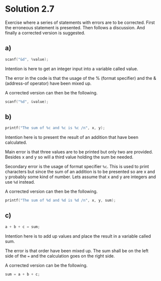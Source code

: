 # Solution 2.7

Exercise where a series of statements with errors are to be corrected. First the erroneous statement is presented. Then follows a discussion. And finally a corrected version is suggested.

## a)

```C
scanf("&d", %value);
```

Intention is here to get an integer input into a variable called value.

The error in the code is that the usage of the % (format specifier) and the & (address-of operator) have been mixed up.

A corrected version can then be the following.

```C
scanf("%d", &value);
```

## b)

```C
printf("The sum of %c and %c is %c /n", x, y);
```

Intention here is to present the result of an addition that have been calculated.

Main error is that three values are to be printed but only two are provided. Besides x and y so will a third value holding the sum be needed.

Secondary error is the usage of format specifier `%c`. This is used to print characters but since the sum of an addition is to be presented so are x and y probably some kind of number. Lets assume that x and y are integers and use `%d` instead.

A corrected version can then be the following.

```C
printf("The sum of %d and %d is %d /n", x, y, sum);
```

## c)

```C
a + b + c = sum;
```

Intention here is to add up values and place the result in a variable called sum.

The error is that order have been mixed up. The sum shall be on the left side of the `=` and the calculation goes on the right side.

A corrected version can be the following.

```C
sum = a + b + c;
```
